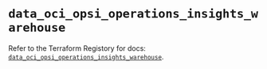 # `data_oci_opsi_operations_insights_warehouse`

Refer to the Terraform Registory for docs: [`data_oci_opsi_operations_insights_warehouse`](https://registry.terraform.io/providers/oracle/oci/6.18.0/docs/data-sources/opsi_operations_insights_warehouse).
